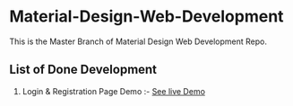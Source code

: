 # Material-Design-Web-Development
This is the Master Branch of Material Design Web Development Repo.

## List of Done Development
1. Login & Registration Page Demo :- [See live Demo](https://vkpdeveloper.github.io/Material-Design-Web-Development/Login%20&%20Registration%20Page/)
